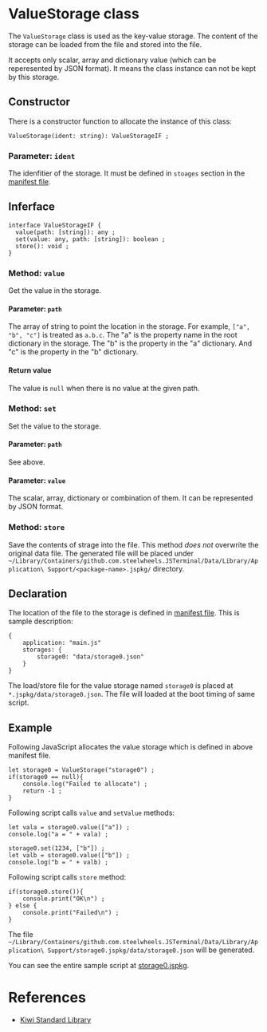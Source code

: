 # ValueStorage class
The `ValueStorage` class is used as the key-value storage.
The content of the storage can be loaded from the file
and stored into the file. 

It accepts only scalar, array and dictionary value (which can be reperesented by JSON format).
It means the class instance can not be kept by this storage.

## Constructor
There is a constructor function to allocate the instance of this class:
````
ValueStorage(ident: string): ValueStorageIF ;
````

### Parameter: `ident`
The idenfitier of the storage. It must be defined in `stoages` section in the [manifest file](https://github.com/steelwheels/JSTools/blob/master/Document/jspkg.md).

## Inferface
````
interface ValueStorageIF {
  value(path: [string]): any ;
  set(value: any, path: [string]): boolean ;
  store(): void ;
}
````
### Method: `value`
Get the value in the storage.

#### Parameter: `path`
The array of string to point the location in the storage.
For example,  `["a", "b", "c"]` is treated as `a.b.c`.
The "a" is the property name in the root dictionary in the storage. The "b" is the property in the "a" dictionary.
And "c" is the property in the "b" dictionary.

#### Return value
The value is `null` when there is no value at the given path.

### Method: `set`
Set the value to the storage. 

#### Parameter: `path`
See above.

#### Parameter: `value`
The scalar, array, dictionary or combination of them.
It can be represented by JSON format.

### Method: `store`
Save the contents of strage into the file. This method *does not* overwrite the original data file. The generated file will be placed under `~/Library/Containers/github.com.steelwheels.JSTerminal/Data/Library/Application\ Support/<package-name>.jspkg/` directory.

## Declaration
The location of the file to the storage is defined in [manifest file](https://github.com/steelwheels/JSTools/blob/master/Document/jspkg.md). This is sample description:
````
{
	application: "main.js"
	storages: {
		storage0: "data/storage0.json"
	}
}
````
The load/store file for the value storage named `storage0` is placed at `*.jspkg/data/storage0.json`. The file will loaded at the boot timing of same script.

## Example
Following JavaScript allocates the value storage which is defined in above manifest file.
````
let storage0 = ValueStorage("storage0") ;
if(storage0 == null){
	console.log("Failed to allocate") ;
	return -1 ;
}
````
Following script calls `value` and `setValue` methods:
````
let vala = storage0.value(["a"]) ;
console.log("a = " + vala) ;

storage0.set(1234, ["b"]) ;
let valb = storage0.value(["b"]) ;
console.log("b = " + valb) ;
````
Following script calls `store` method:
````
if(storage0.store()){
	console.print("OK\n") ;
} else {
	console.print("Failed\n") ;
}
````
The file `~/Library/Containers/github.com.steelwheels.JSTerminal/Data/Library/Application\ Support/storage0.jspkg/data/storage0.json` will be generated.

You can see the entire sample script at [storage0.jspkg](https://github.com/steelwheels/JSTerminal/tree/master/Resource/Sample/storage0.jspkg).

# References
* [Kiwi Standard Library](https://github.com/steelwheels/KiwiScript/blob/master/KiwiLibrary/Document/Library.md)

